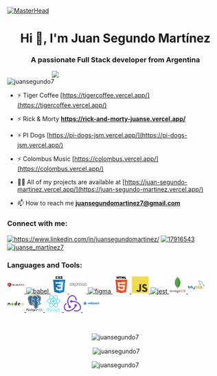 [![MasterHead](https://camo.githubusercontent.com/ba9f3bd30647e352a3f5e1e45eb45c6ec7bad6155cd16aaedf4a426738da0ca5/68747470733a2f2f696e646f616e616c79746963612e636f6d2f7374617469632f696d616765732f62616e6e6572722e676966)](https://juan-segundo-martinez.vercel.app/)
<h1 align="center">Hi 👋, I'm Juan Segundo Martínez</h1>
<h3 align="center">A passionate Full Stack developer from Argentina</h3>
<img align="right" width="400" src="https://media1.giphy.com/media/qgQUggAC3Pfv687qPC/giphy.gif?cid=790b761166ca6370641023cabed3469fa86ac6817bbdd991&rid=giphy.gif&ct=g">

<p align="left"> <img src="https://komarev.com/ghpvc/?username=juansegundo7&label=Profile%20views&color=0e75b6&style=flat" alt="juansegundo7" /> </p>

- ⚡ Tiger Coffee [https://tigercoffee.vercel.app/](https://tigercoffee.vercel.app/)

- ⚡ Rick & Morty **https://rick-and-morty-juanse.vercel.app/**

- ⚡ PI Dogs [https://pi-dogs-jsm.vercel.app/](https://pi-dogs-jsm.vercel.app/)

- ⚡ Colombus Music [https://colombus.vercel.app/](https://colombus.vercel.app/)

- 👨‍💻 All of my projects are available at [https://juan-segundo-martinez.vercel.app/](https://juan-segundo-martinez.vercel.app/)

- 📫 How to reach me **juansegundomartinez7@gmail.com**

<h3 align="left">Connect with me:</h3>
<p align="left">
<a href="https://linkedin.com/in/https://www.linkedin.com/in/juansegundomartinez/" target="blank"><img align="center" src="https://raw.githubusercontent.com/rahuldkjain/github-profile-readme-generator/master/src/images/icons/Social/linked-in-alt.svg" alt="https://www.linkedin.com/in/juansegundomartinez/" height="30" width="40" /></a>
<a href="https://stackoverflow.com/users/17916543" target="blank"><img align="center" src="https://raw.githubusercontent.com/rahuldkjain/github-profile-readme-generator/master/src/images/icons/Social/stack-overflow.svg" alt="17916543" height="30" width="40" /></a>
<a href="https://instagram.com/juanse_martínez7" target="blank"><img align="center" src="https://raw.githubusercontent.com/rahuldkjain/github-profile-readme-generator/master/src/images/icons/Social/instagram.svg" alt="juanse_martínez7" height="30" width="40" /></a>
</p>

<h3 align="left">Languages and Tools:</h3>
<p align="left"> <a href="https://angular.io" target="_blank" rel="noreferrer"> <img src="https://raw.githubusercontent.com/devicons/devicon/master/icons/angularjs/angularjs-original-wordmark.svg" alt="angularjs" width="40" height="40"/> </a> <a href="https://babeljs.io/" target="_blank" rel="noreferrer"> <img src="https://www.vectorlogo.zone/logos/babeljs/babeljs-icon.svg" alt="babel" width="40" height="40"/> </a> <a href="https://www.w3schools.com/css/" target="_blank" rel="noreferrer"> <img src="https://raw.githubusercontent.com/devicons/devicon/master/icons/css3/css3-original-wordmark.svg" alt="css3" width="40" height="40"/> </a> <a href="https://expressjs.com" target="_blank" rel="noreferrer"> <img src="https://raw.githubusercontent.com/devicons/devicon/master/icons/express/express-original-wordmark.svg" alt="express" width="40" height="40"/> </a> <a href="https://www.figma.com/" target="_blank" rel="noreferrer"> <img src="https://www.vectorlogo.zone/logos/figma/figma-icon.svg" alt="figma" width="40" height="40"/> </a> <a href="https://www.w3.org/html/" target="_blank" rel="noreferrer"> <img src="https://raw.githubusercontent.com/devicons/devicon/master/icons/html5/html5-original-wordmark.svg" alt="html5" width="40" height="40"/> </a> <a href="https://developer.mozilla.org/en-US/docs/Web/JavaScript" target="_blank" rel="noreferrer"> <img src="https://raw.githubusercontent.com/devicons/devicon/master/icons/javascript/javascript-original.svg" alt="javascript" width="40" height="40"/> </a> <a href="https://jestjs.io" target="_blank" rel="noreferrer"> <img src="https://www.vectorlogo.zone/logos/jestjsio/jestjsio-icon.svg" alt="jest" width="40" height="40"/> </a> <a href="https://www.mongodb.com/" target="_blank" rel="noreferrer"> <img src="https://raw.githubusercontent.com/devicons/devicon/master/icons/mongodb/mongodb-original-wordmark.svg" alt="mongodb" width="40" height="40"/> </a> <a href="https://www.mysql.com/" target="_blank" rel="noreferrer"> <img src="https://raw.githubusercontent.com/devicons/devicon/master/icons/mysql/mysql-original-wordmark.svg" alt="mysql" width="40" height="40"/> </a> <a href="https://nodejs.org" target="_blank" rel="noreferrer"> <img src="https://raw.githubusercontent.com/devicons/devicon/master/icons/nodejs/nodejs-original-wordmark.svg" alt="nodejs" width="40" height="40"/> </a> <a href="https://www.postgresql.org" target="_blank" rel="noreferrer"> <img src="https://raw.githubusercontent.com/devicons/devicon/master/icons/postgresql/postgresql-original-wordmark.svg" alt="postgresql" width="40" height="40"/> </a> <a href="https://reactjs.org/" target="_blank" rel="noreferrer"> <img src="https://raw.githubusercontent.com/devicons/devicon/master/icons/react/react-original-wordmark.svg" alt="react" width="40" height="40"/> </a> <a href="https://redux.js.org" target="_blank" rel="noreferrer"> <img src="https://raw.githubusercontent.com/devicons/devicon/master/icons/redux/redux-original.svg" alt="redux" width="40" height="40"/> </a> <a href="https://webpack.js.org" target="_blank" rel="noreferrer"> <img src="https://raw.githubusercontent.com/devicons/devicon/d00d0969292a6569d45b06d3f350f463a0107b0d/icons/webpack/webpack-original-wordmark.svg" alt="webpack" width="40" height="40"/> </a> </p><br>

<p align="center" margin="200 0 0 0"><img align="center" width="600" src="https://github-readme-stats.vercel.app/api/top-langs?username=juansegundo7&show_icons=true&locale=en&layout=compact" alt="juansegundo7" /></p>
<p align="center">&nbsp;<img align="center" width="600" src="https://github-readme-stats.vercel.app/api?username=juansegundo7&show_icons=true&locale=en" alt="juansegundo7" /></p>
<p align="center"><img align="center" width="600" src="https://github-readme-streak-stats.herokuapp.com/?user=juansegundo7&" alt="juansegundo7" /></p>
